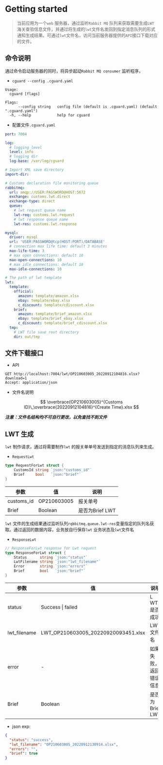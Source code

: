 # Getting started

> 当前应用为一个`web` 服务器，通过监听`Rabbit MQ` 队列来获取需要生成`LWT` 海关查验信息文件，并通过将生成的`lwt`文件名发回到指定消息队列的形式通知生成结果。可通过`lwt`文件名，访问当前服务器提供的`API`接口下载对应的文件。





## 命令说明

通过命令启动服务器的同时，将异步起动`Rabbit MQ consumer` 监听程序，

- `cguard --config .cguard.yaml`

```shell
Usage:
  cguard [flags]

Flags:
      --config string   config file (default is .cguard.yaml) (default ".cguard.yaml")
  -h, --help            help for cguard

```

 

- 配置文件`.cguard.yaml`

```yaml
port: 7004

log:
  # logging level
  level: info
  # logging dir
  log-base: /var/log/cguard

# Import XML save directory
import-dir:

# Customs declaration file monitoring queue
rabbitmq:
  url: amqp://USER:PASSWORD@HOST:5672
  exchange: customs.lwt.direct
  exchange-type: direct
  queue:
    # lwt request queue name
    lwt-req: customs.lwt.request
    # lwt response queue name
    lwt-res: customs.lwt.response

mysql:
  driver: mysql
  url: 'USER:PASSWORD@tcp(HOST:PORT)/DATABASE'
  # connection max life time: default 3 minutes
  max-life-time: 3
  # max open connections: default 10
  max-open-connections: 10
  # max idle connections: default 10
  max-idle-connections: 10

# The path of lwt template
lwt:
  template:
    official:
      amazon: template/amazon.xlsx
      ebay: template/ebay.xlsx
      c_discount: template/cdiscount.xlsx
    brief:
      amazon: template/brief_amazon.xlsx
      ebay: template/brief_ebay.xlsx
      c_discount: template/brief_cdiscount.xlsx
  tmp:
    # LWT file save root directory
    dir: out/tmp


```



## 文件下载接口

- API

```http
GET http://localhost:7004/lwt/OP210603005_20220912104816.xlsx?download=1
Accept: application/json
```

- 文件名说明

$$
\overbrace{OP210603005}^{Customs ID}\_\overbrace{20220912104816}^{Create Time}.xlsx
$$

***注意：文件名结构均不可自行更改，以免查找不到文件***



## LWT 生成

`lwt` 制作请求，通过将需要制作`lwt` 的报关单单号发送到指定的消息队列来生成。

- `RequestLwt`

```go
type RequestForLwt struct {
	CustomsId string `json:"customs_id"`
	Brief     bool   `json:"brief"`
}
```

| 参数       | 值          | 说明             |
| ---------- | ----------- | ---------------- |
| customs_id | OP210603005 | 报关单号         |
| Brief      | Boolean     | 是否为Brief  LWT |

`lwt` 文件的生成结果通过监听队列`rqbbitmq.queue.lwt-res`变量指定的队列名获取。通过返回的数据内容，业务放自行保存`lwt` 业务状态及`lwt`文件名

- `ResponseLwt`

```go
// ResponseForLwt response for Lwt request
type ResponseForLwt struct {
	Status      string `json:"status"`
	LwtFilename string `json:"lwt_filename"`
	Error       string `json:"errors"`
	Brief       bool   `json:"brief"`
}
```

| 参数         | 值                              | 说明                   |
| ------------ | ------------------------------- | ---------------------- |
| status       | Success \| failed               | L WT 是否成功          |
| lwt_filename | LWT_OP210603005_20220920093451.xlsx| LWT文件名              |
| error        | -                               | 如果失败，返回错误信息 |
| Brief        | Boolean                         | 是否为Brief  LWT       |

- json exp:

```json
{
  "status": "success",
  "lwt_filename": "OP210603005_20220912130914.xlsx",
  "errors": "",
  "brief": true
}
```



